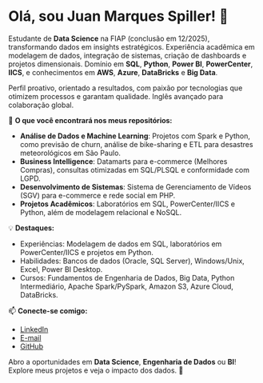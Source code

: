 # Olá, sou Juan Marques Spiller! 👋

Estudante de **Data Science** na FIAP (conclusão em 12/2025), transformando dados em insights estratégicos. Experiência acadêmica em modelagem de dados, integração de sistemas, criação de dashboards e projetos dimensionais. Domínio em **SQL**, **Python**, **Power BI**, **PowerCenter**, **IICS**, e conhecimentos em **AWS**, **Azure**, **DataBricks** e **Big Data**.

Perfil proativo, orientado a resultados, com paixão por tecnologias que otimizem processos e garantam qualidade. Inglês avançado para colaboração global.

🌟 **O que você encontrará nos meus repositórios:**
- **Análise de Dados e Machine Learning**: Projetos com Spark e Python, como previsão de churn, análise de bike-sharing e ETL para desastres meteorológicos em São Paulo.
- **Business Intelligence**: Datamarts para e-commerce (Melhores Compras), consultas otimizadas em SQL/PLSQL e conformidade com LGPD.
- **Desenvolvimento de Sistemas**: Sistema de Gerenciamento de Vídeos (SGV) para e-commerce e rede social em PHP.
- **Projetos Acadêmicos**: Laboratórios em SQL, PowerCenter/IICS e Python, além de modelagem relacional e NoSQL.

💡 **Destaques:**
- Experiências: Modelagem de dados em SQL, laboratórios em PowerCenter/IICS e projetos em Python.
- Habilidades: Bancos de dados (Oracle, SQL Server), Windows/Unix, Excel, Power BI Desktop.
- Cursos: Fundamentos de Engenharia de Dados, Big Data, Python Intermediário, Apache Spark/PySpark, Amazon S3, Azure Cloud, DataBricks.

📫 **Conecte-se comigo:**
- [LinkedIn](https://www.linkedin.com/in/juan-spiller-837654264/)
- [E-mail](mailto:juanspiller@gmail.com)
- [GitHub](https://github.com/Spiiller)

Abro a oportunidades em **Data Science**, **Engenharia de Dados** ou **BI**! Explore meus projetos e veja o impacto dos dados. 🚀
